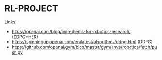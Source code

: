 # RL-PROJECT

Links: 
-  https://openai.com/blog/ingredients-for-robotics-research/   			(DDPG+HER)
-  https://spinningup.openai.com/en/latest/algorithms/ddpg.html 			(DDPG)
-  https://github.com/openai/gym/blob/master/gym/envs/robotics/fetch/push.py
